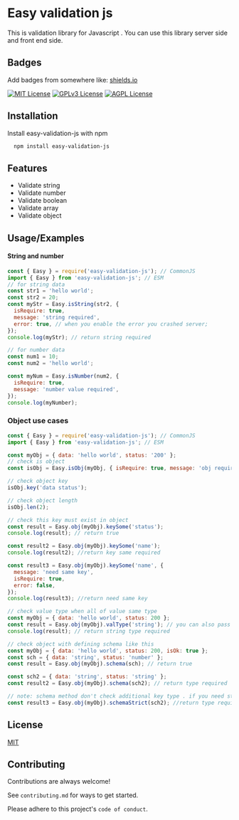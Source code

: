 # Easy validation js

This is validation library for Javascript . You can use this library server side and front end side.

## Badges

Add badges from somewhere like: [shields.io](https://shields.io/)

[![MIT License](https://img.shields.io/badge/License-MIT-green.svg)](https://choosealicense.com/licenses/mit/)
[![GPLv3 License](https://img.shields.io/badge/License-GPL%20v3-yellow.svg)](https://opensource.org/licenses/)
[![AGPL License](https://img.shields.io/badge/license-AGPL-blue.svg)](http://www.gnu.org/licenses/agpl-3.0)

## Installation

Install easy-validation-js with npm <br>

```bash
  npm install easy-validation-js
```

## Features

- Validate string
- Validate number
- Validate boolean
- Validate array
- Validate object

## Usage/Examples

#### String and number

```javascript
const { Easy } = require('easy-validation-js'); // CommonJS
import { Easy } from 'easy-validation-js'; // ESM
// for string data
const str1 = 'hello world';
const str2 = 20;
const myStr = Easy.isString(str2, {
  isRequire: true,
  message: 'string required',
  error: true, // when you enable the error you crashed server;
});
console.log(myStr); // return string required

// for number data
const num1 = 10;
const num2 = 'hello world';

const myNum = Easy.isNumber(num2, {
  isRequire: true,
  message: 'number value required',
});
console.log(myNumber);
```

### Object use cases

```javascript
const { Easy } = require('easy-validation-js'); // CommonJS
import { Easy } from 'easy-validation-js'; // ESM

const myObj = { data: 'hello world', status: '200' };
// check is object
const isObj = Easy.isObj(myObj, { isRequire: true, message: 'obj required' });

// check object key
isObj.key('data status');

// check object length
isObj.len(2);

// check this key must exist in object
const result = Easy.obj(myObj).keySome('status');
console.log(result); // return true

const result2 = Easy.obj(myObj).keySome('name');
console.log(result2); //return key same required

const result3 = Easy.obj(myObj).keySome('name', {
  message: 'need same key',
  isRequire: true,
  error: false,
});
console.log(result3); //return need same key

// check value type when all of value same type
const myObj = { data: 'hello world', status: 200 };
const result = Easy.obj(myObj).valType('string'); // you can also pass option
console.log(result); // return string type required

// check object with defining schema like this
const myObj = { data: 'hello world', status: 200, isOk: true };
const sch = { data: 'string', status: 'number' };
const result = Easy.obj(myObj).schema(sch); // return true

const sch2 = { data: 'string', status: 'string' };
const result2 = Easy.obj(myObj).schema(sch2); // return type required

// note: schema method don't check additional key type . if you need strictly check you can use schemaStrict method.
const result3 = Easy.obj(myObj).schemaStrict(sch2); //return type required
```

## License

[MIT](https://choosealicense.com/licenses/mit/)

## Contributing

Contributions are always welcome!

See `contributing.md` for ways to get started.

Please adhere to this project's `code of conduct`.
